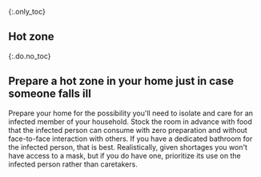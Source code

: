 {:.only_toc}
## Hot zone

{:.do.no_toc}
## Prepare a hot zone in your home just in case someone falls ill

Prepare your home for the possibility you'll need to isolate and care for an infected member of your household. Stock the room in advance with food that the infected person can consume with zero preparation and without face-to-face interaction with others. If you have a dedicated bathroom for the infected person, that is best. Realistically, given shortages you won't have access to a mask, but if you do have one, prioritize its use on the infected person rather than caretakers.
